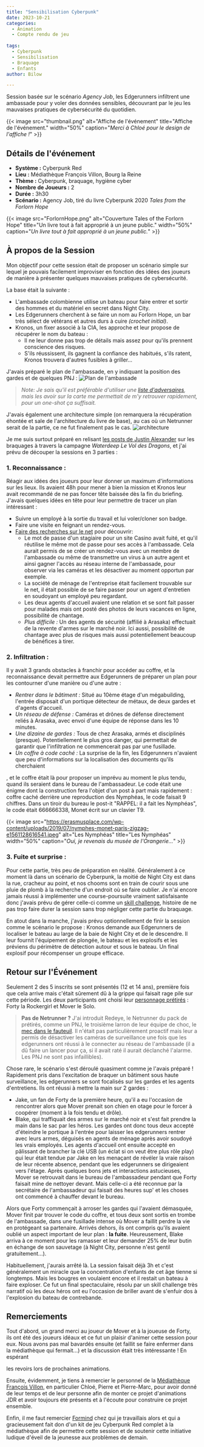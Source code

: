 ```yaml
---
title: "Sensibilisation Cyberpunk"
date: 2023-10-21
categories:
  - Animation
  - Compte rendu de jeu
  
tags:
  - Cyberpunk
  - Sensibilisation
  - Braquage
  - Enfants
author: Bilow

---
```


Session basée sur le scénario *Agency Job*, les Edgerunners infiltrent une ambassade pour y voler des données sensibles, découvrant par le jeu les mauvaises pratiques de cybersécurité du quotidien.

<!--more-->

{{< image src="thumbnail.png" alt="Affiche de l'événement" title="Affiche de l'événement." width="50%" caption="*Merci à Chloé pour le design de l'affiche !*" >}}

## Détails de l'événement

- **Système :** Cyberpunk Red
- **Lieu :** Médiathèque François Villon, Bourg la Reine
- **Thème :** Cyberpunk, braquage, hygiène cyber
- **Nombre de Joueurs :** 2
- **Durée :** 3h30
- **Scénario :** Agency Job, tiré du livre Cyberpunk 2020 *Tales from the Forlorn Hope*

{{< image src="ForlornHope.png" alt="Couverture Tales of the Forlorn Hope" title="Un livre tout à fait approprié à un jeune public." width="50%" caption="*Un livre tout à fait approprié à un jeune public.*" >}}

## À propos de la Session
Mon objectif pour cette session était de proposer un scénario simple sur lequel je pouvais facilement improviser en fonction des idées des joueurs de manière à présenter quelques mauvaises pratiques de cybersécurité. 

La base était la suivante : 
- L'ambassade colombienne utilise un bateau pour faire entrer et sortir des hommes et du matériel en secret dans Night City.
- Les Edgerunners cherchent à se faire un nom au Forlorn Hope, un bar très sélect de vétérans et autres durs à cuire *(crochet initial)*.
- Kronos, un fixer associé à la CIA, les approche et leur propose de récupérer le nom du bateau :
  - Il ne leur donne pas trop de détails mais assez pour qu'ils prennent conscience des risques.
  - S'ils réussissent, ils gagnent la confiance des habitués, s'ils ratent, Kronos trouvera d'autres fusibles à griller...

J'avais préparé le plan de l'ambassade, en y indiquant la position des gardes et de quelques PNJ : 
![Plan de l'ambassade](plan.png)
> *Note:* 
> *Je sais qu'il est préférable d'utiliser une [liste d'adversaires](https://thealexandrian.net/wordpress/45091/roleplaying-games/design-notes-adversary-rosters), mais les avoir sur la carte me permettait de m'y retrouver rapidement, pour un one-shot ça suffisait.*

J'avais également une architecture simple (on remarquera la récupération éhontée et sale de l'architecture du livre de base), au cas où un Netrunner serait de la partie, ce ne fut finalement pas le cas.
![architecture](architecture.png)


Je me suis surtout préparé en relisant [les posts de Justin Alexander](https://thealexandrian.net/wordpress/41217/roleplaying-games/dragon-heist-remix-part-1-the-villains) sur les braquages à travers la campagne *Waterdeep Le Vol des Dragons*, et j'ai prévu de découper la sessions en 3 parties :
### **1. Reconnaissance :**
   
   Réagir aux idées des joueurs pour leur donner un maximum d'informations sur les lieux. Ils avaient 48h pour mener à bien la mission et Kronos leur avait recommandé de ne pas foncer tête baissée dès la fin du briefing. J'avais quelques idées en tête pour leur permettre de tracer un plan intéressant : 
   - Suivre un employé à la sortie du travail et lui voler/cloner son badge.
   - Faire une visite en feignant un rendez-vous.
   - [Faire des recherches sur le net](https://fr.wikipedia.org/wiki/Renseignement_d%27origine_sources_ouvertes) pour découvrir: 
     - Le mot de passe d'un stagiaire pour un site Casino avait fuité, et qu'il réutilise le même mot de passe pour ses accès à l'ambassade. Cela aurait permis de se créer un rendez-vous avec un membre de l'ambassade ou même de transmettre un virus à un autre agent et ainsi gagner l'accès au réseau interne de l'ambassade, pour observer via les caméras et les désactiver au moment opportun par exemple. 
     - La société de ménage de l'entreprise était facilement trouvable sur le net, il était possible de se faire passer pour un agent d'entretien en soudoyant un employé peu regardant. 
     - Les deux agents d'accueil avaient une relation et se sont fait passer pour malades mais ont posté des photos de leurs vacances en ligne, possibilité de chantage.
     - *Plus difficile :* Un des agents de sécurité (affilié à Arasaka) effectuait de la revente d'armes sur le marché noir. Ici aussi, possibilité de chantage avec plus de risques mais aussi potentiellement beaucoup de bénéfices à tirer.
### **2. Infiltration :**
   
   Il y avait 3 grands obstacles à franchir pour accéder au coffre, et la reconnaissance devait permettre aux Edgerunners de préparer un plan pour les contourner d'une manière ou d'une autre :
   - *Rentrer dans le bâtiment :* Situé au 10ème étage d'un mégabuilding, l'entrée disposait d'un portique détecteur de métaux, de deux gardes et d'agents d'accueil.
   - *Un réseau de défense  :* Caméras et drônes de défense directement reliés à Arasaka, avec envoi d'une équipe de réponse dans les 10 minutes.
   - *Une dizaine de gardes :* Tous de chez Arasaka, armés et disciplinés (presque). Potentiellement le plus gros danger, qui permettait de garantir que l'infiltration ne commencerait pas par une fusillade.
   - *Un coffre à code caché :* La surprise de la fin, les Edgerunners n'avaient que peu d'informations sur la localisation des documents qu'ils cherchaient

, et le coffre était là pour proposer un imprévu au moment le plus tendu, quand ils seraient dans le bureau de l'ambassadeur. Le code était une énigme dont la construction fera l'objet d'un post à part mais rapidement : coffre caché derrière une reproduction des Nymphéas, le code faisait 9 chiffres. Dans un tiroir du bureau le post-it "RAPPEL: il a fait les Nymphéas", le code était 666666338, Monet écrit sur un clavier T9.
  
{{< image src="https://erasmusplace.com/wp-content/uploads/2019/07/nymphes-monet-paris-zigzag-e1561128616541.jpeg" alt="Les Nymphéas" title="Les Nymphéas" width="50%" caption="*Oui, je revenais du musée de l'Orangerie...*" >}}

### **3. Fuite et surprise :**

  Pour cette partie, très peu de préparation en réalité. Généralement à ce moment là dans un scénario de Cyberpunk, la moitié de Night City est dans la rue, cracheur au point, et nos chooms sont en train de courir sous une pluie de plomb à la recherche d'un endroit où se faire oublier. 
  Je n'ai encore jamais réussi à implémenter une course-poursuite vraiment satisfaisante donc j'avais prévu de gérer celle-ci comme un [skill challenge](https://koboldpress.com/skill-challenges-for-5e-part-1/), histoire de ne pas trop faire durer la session sans trop négliger cette partie du braquage. 

  En atout dans la manche, j'avais prévu optionnellement de finir la session comme le scénario le propose : Kronos demande aux Edgerunners de localiser le bateau au large de la baie de Night City et de le descendre. Il leur fournit l'équipement de plongée, le bateau et les explosifs et les préviens du périmètre de détection autour et sous le bateau. Un final explosif pour récompenser un groupe efficace. 


## Retour sur l'Événement

Seulement 2 des 5 inscrits se sont présentés (12 et 14 ans), première fois que cela arrive mais c'était sûrement dû à la grippe qui faisait rage pile sur cette période. Les deux participants ont choisi leur [personnage prétirés](https://rtalsoriangames.com/wp-content/uploads/2021/02/RTG-CPRed-SingleShotPackv1.1.pdf) : Forty la Rockergirl et Mover le Solo. 

> **Pas de Netrunner ?**
> J'ai introduit Redeye, le Netrunner du pack de prétirés, comme un PNJ, le troisième larron de leur équipe de choc, le [mec dans le fauteuil](https://www.youtube.com/watch?v=8nAK0Ifptzc). Il n'était pas particulièrement proactif mais leur a permis de désactiver les caméras de surveillance une fois que les edgerunners ont réussi à le connecter au réseau de l'ambassade (il a dû faire un lancer pour ça, si il avait raté il aurait déclanché l'alarme. Les PNJ ne sont pas infaillibles).

Chose rare, le scénario s'est déroulé quasiment comme je l'avais préparé ! Rapidement pris dans l'excitation de braquer un bâtiment sous haute surveillance, les edgerunners se sont focalisés sur les gardes et les agents d'entretiens. Ils ont réussi à mettre la main sur 2 gardes : 
- Jake, un fan de Forty de la première heure, qu'il a eu l'occasion de rencontrer alors que Mover prenait son chien en otage pour le forcer à coopérer (moment à la fois tendu et drôle).
- Blake, qui traffiquait des armes sur le marché noir et s'est fait prendre la main dans le sac par les héros. 
Les gardes ont donc tous deux accepté d'éteindre le portique à l'entrée pour laisser les edgerunners rentrer avec leurs armes, déguisés en agents de ménage après avoir soudoyé les vrais employés. Les agents d'accueil ont ensuite accepté en pâlissant de brancher la clé USB (un éclat si on veut être plus rôle play) qui leur était tendue par Jake en les menaçant de révéler la vraie raison de leur récente absence, pendant que les edgerunners se dirigeaient vers l'étage. 
Après quelques bons jets et interactions astucieuses, Mover se retrouvait dans le bureau de l'ambassadeur pendant que Forty faisait mine de nettoyer devant. Mais celle-ci a été reconnue par la secrétaire de l'ambassadeur qui faisait des heures sup' et les choses ont commencé à chauffer devant le bureau. 

Alors que Forty commençait à arroser les gardes qui l'avaient démasquée, Mover finit par trouver le code du coffre, et tous deux sont sortis en trombe de l'ambassade, dans une fusillade intense où Mover a faillit perdre la vie en protégeant sa partenaire. Arrivés dehors, ils ont compris qu'ils avaient oublié un aspect important de leur plan : **la fuite**. Heureusement, Blake arriva à ce moment pour les ramasser et leur demander 25% de leur butin en échange de son sauvetage (à Night City, personne n'est gentil gratuitement...). 

Habituellement, j'aurais arrêté là. La session faisait déjà 3h et c'est généralement un miracle que la concentration d'enfants de cet âge tienne si longtemps. Mais les bougres en voulaient encore et il restait un bateau à faire exploser. Ce fut un final spectaculaire, résolu par un skill challenge très narratif où les deux héros ont eu l'occasion de briller avant de s'enfuir dos à l'explosion du bateau de contrebande. 

## Remerciements 
Tout d'abord, un grand merci au joueur de Mover et à la joueuse de Forty, ils ont été des joueurs idéaux et ce fut un plaisir d'animer cette session pour eux. Nous avons pas mal bavardés ensuite (et faillit se faire enfermer dans la médiathèque qui fermait...) et la discussion était très intéressante ! En espérant

 les revoirs lors de prochaines animations.

Ensuite, évidemment, je tiens à remercier le personnel de la [Médiathèque François Villon](https://www.mediablr.net/), en particulier Chloé, Pierre et Pierre-Marc, pour avoir donné de leur temps et de leur personne afin de monter ce projet d'animations JDR et avoir toujours été présents et à l'écoute pour construire ce projet ensemble. 

Enfin, il me faut remercier [Formind](https://www.formind.fr/fr/) chez qui je travaillais alors et qui a gracieusement fait don d'un kit de jeu Cyberpunk Red complet à la médiathèque afin de permettre cette session et de soutenir cette initiative ludique d'éveil de la jeunesse aux problèmes de demain. 